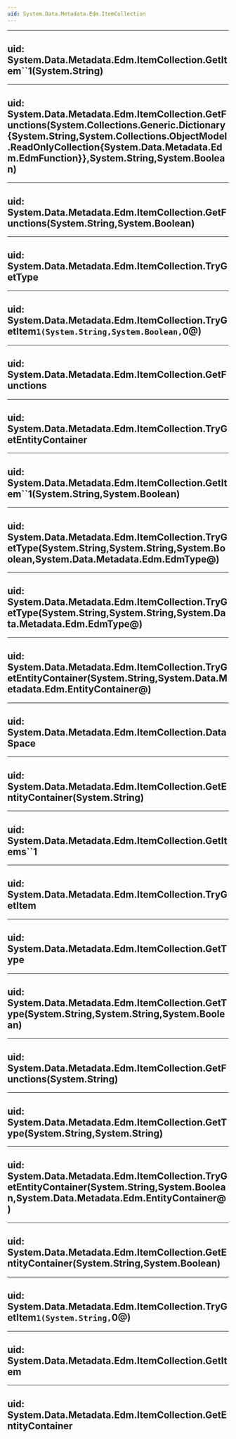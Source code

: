 ```yaml
---
uid: System.Data.Metadata.Edm.ItemCollection
---
```


---
uid: System.Data.Metadata.Edm.ItemCollection.GetItem``1(System.String)
---

---
uid: System.Data.Metadata.Edm.ItemCollection.GetFunctions(System.Collections.Generic.Dictionary{System.String,System.Collections.ObjectModel.ReadOnlyCollection{System.Data.Metadata.Edm.EdmFunction}},System.String,System.Boolean)
---

---
uid: System.Data.Metadata.Edm.ItemCollection.GetFunctions(System.String,System.Boolean)
---

---
uid: System.Data.Metadata.Edm.ItemCollection.TryGetType
---

---
uid: System.Data.Metadata.Edm.ItemCollection.TryGetItem``1(System.String,System.Boolean,``0@)
---

---
uid: System.Data.Metadata.Edm.ItemCollection.GetFunctions
---

---
uid: System.Data.Metadata.Edm.ItemCollection.TryGetEntityContainer
---

---
uid: System.Data.Metadata.Edm.ItemCollection.GetItem``1(System.String,System.Boolean)
---

---
uid: System.Data.Metadata.Edm.ItemCollection.TryGetType(System.String,System.String,System.Boolean,System.Data.Metadata.Edm.EdmType@)
---

---
uid: System.Data.Metadata.Edm.ItemCollection.TryGetType(System.String,System.String,System.Data.Metadata.Edm.EdmType@)
---

---
uid: System.Data.Metadata.Edm.ItemCollection.TryGetEntityContainer(System.String,System.Data.Metadata.Edm.EntityContainer@)
---

---
uid: System.Data.Metadata.Edm.ItemCollection.DataSpace
---

---
uid: System.Data.Metadata.Edm.ItemCollection.GetEntityContainer(System.String)
---

---
uid: System.Data.Metadata.Edm.ItemCollection.GetItems``1
---

---
uid: System.Data.Metadata.Edm.ItemCollection.TryGetItem
---

---
uid: System.Data.Metadata.Edm.ItemCollection.GetType
---

---
uid: System.Data.Metadata.Edm.ItemCollection.GetType(System.String,System.String,System.Boolean)
---

---
uid: System.Data.Metadata.Edm.ItemCollection.GetFunctions(System.String)
---

---
uid: System.Data.Metadata.Edm.ItemCollection.GetType(System.String,System.String)
---

---
uid: System.Data.Metadata.Edm.ItemCollection.TryGetEntityContainer(System.String,System.Boolean,System.Data.Metadata.Edm.EntityContainer@)
---

---
uid: System.Data.Metadata.Edm.ItemCollection.GetEntityContainer(System.String,System.Boolean)
---

---
uid: System.Data.Metadata.Edm.ItemCollection.TryGetItem``1(System.String,``0@)
---

---
uid: System.Data.Metadata.Edm.ItemCollection.GetItem
---

---
uid: System.Data.Metadata.Edm.ItemCollection.GetEntityContainer
---
